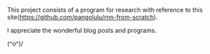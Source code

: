 This project consists of a program for research with reference to this site(<https://github.com/pangolulu/rnn-from-scratch>).


I appreciate the wonderful blog posts and programs.

\(^o^)/ 